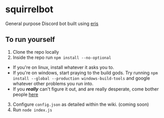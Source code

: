 # squirrelbot
General purpose Discord bot built using [eris](https://github.com/abalabahaha/eris)

## To run yourself
1. Clone the repo locally
2. Inside the repo run `npm install --no-optional`
  * If you're on linux, install whatever it asks you to.
  * If you're on windows, start praying to the build gods. Try running `npm install --global --production windows-build-tools` and google whatever other problems you run into.
  * If you **_really_** can't figure it out, and are really desperate, come bother people [here](https://discord.gg/9UZwzNK)
3. Configure `config.json` as detailed within the wiki. (coming soon)
4. Run `node index.js`
